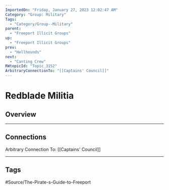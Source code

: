 ```yaml
---
ImportedOn: "Friday, January 27, 2023 12:02:47 AM"
Category: "Group: Military"
Tags:
  - "Category/Group--Military"
parent:
  - "Freeport Illicit Groups"
up:
  - "Freeport Illicit Groups"
prev:
  - "Hellhounds"
next:
  - "Canting Crew"
RWtopicId: "Topic_3152"
ArbitraryConnectionTo: "[[Captains' Council]]"
---
```

# Redblade Militia
## Overview
---
## Connections
Arbitrary Connection To: [[Captains' Council]]


---
## Tags
#Source/The-Pirate-s-Guide-to-Freeport

